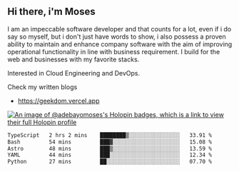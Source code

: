 ## Hi there, i'm Moses

I am an impeccable software developer and that counts for a lot, even if i do say so myself, but i don't just have words to show, i also possess a proven ability to maintain and enhance company software with the aim of improving operational functionality in line with business requirement. I build for the web and businesses with my favorite stacks.

Interested in Cloud Engineering and DevOps.

Check my written blogs
- https://geekdom.vercel.app

[![An image of @adebayomoses's Holopin badges, which is a link to view their full Holopin profile](https://holopin.me/adebayomoses)](https://holopin.io/@adebayomoses)

<!--START_SECTION:waka-->

```txt
TypeScript   2 hrs 2 mins    ████████▒░░░░░░░░░░░░░░░░   33.91 %
Bash         54 mins         ███▓░░░░░░░░░░░░░░░░░░░░░   15.08 %
Astro        48 mins         ███▒░░░░░░░░░░░░░░░░░░░░░   13.59 %
YAML         44 mins         ███░░░░░░░░░░░░░░░░░░░░░░   12.34 %
Python       27 mins         ██░░░░░░░░░░░░░░░░░░░░░░░   07.70 %
```

<!--END_SECTION:waka-->
